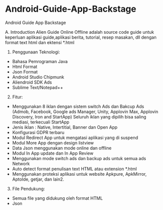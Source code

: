 # Android-Guide-App-Backstage
Android Guide App Backstage

A. Introduction
Alien Guide Online Offline adalah source code guide untuk keperluan aplikasi guide,aplikasi berita, tutorial, resep masakan, dll dengan format text html dan ektensi *.html

1. Penggunaan Teknologi:

- Bahasa Pemrograman Java
- Html Format
- Json Format
- Android Studio Chipmunk
- Aliendroid SDK Ads
- Sublime Text/Notepad++

2. Fitur:
- Menggunakan 8 iklan dengan sistem switch Ads dan Bakcup Ads (Admob, Facebook, Google ads Manager, Unity, Applovin Max, Applovin Discovery, Iron and StartApp)
Seluruh iklan yang dipilih bisa saling mediasi, terkecuali StartApp
- Jenis iklan : Native, Intertitial, Banner dan Open App
- Konfigurasi GDPR terbaru
- Modul Redirect App untuk mengatasi aplikasi yang di suspend
- Modul More App dengan design listview
- Data Json menggunakan mode online dan offline
- Modul In App update dan In App Review
- Menggunakan mode switch ads dan backup ads untuk semua ads Network
- Auto detect format penulisan text HTML atau extension *.html
- Menggunakan proteksi aplikasi untuk website Apkpure, ApkMirror, AptoIde, getjar, dan lain2.

3. File Pendukung:
- Semua file yang didukung oleh format HTML
- Json
